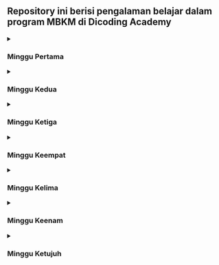 ## Repository ini berisi pengalaman belajar dalam program MBKM di Dicoding Academy  
<details>
<summary><h3>Minggu Pertama</h3></summary>
 
**Senin, 14 Agustus 2023**  
Belajar Dasar Git dengan GitHub. (Progress 25%)
  * Belajar tentang apa itu Git dan GitHub.
  * Belajar tentang perintah dasar Git seperti Commit, Checkout, Reset, dan Revert.
  * Belajar tentang penggunaan GitHub seperti membuat repository baru.

**Selasa, 15 Agustus 2023**  
Belajar Dasar Git dengan GitHub. (Progress 100%)
  * Belajar tentang istilah lanjutan dalam Git seperti Branch, Merge, Pull Request, Conflict, Fork, Squash Merge, dll.
  * Belajar tentang kolaborasi dengan tim menggunakan Fork serta memahami bagaimana cara Code Review.
  * Belajar tentang membuat Portofolio menggunakan GitHub.

**Rabu, 16 Agustus 2023**  
Memulai Dasar Pemrograman untuk Menjadi Pengembang Software. (Progress 20%)
  * Belajar tentang apa itu Kebutuhan Aplikasi dan bagaimana cara mengumpulkannya.
  * Belajar tentang Spesifikasi Teknis Aplikasi.

**Kamis, 17 Agustus 2023**  
Memulai Dasar Pemrograman untuk Menjadi Pengembang Software. (Progress 100%)
  * Belajar tentang perbedaan antara Compiler dan Interpreter.
  * Belajar tentang apa itu Flowchart beserta simbol-simbolnya.
  * Belajar tentang Konsep Dasar Pemrograman seperti Sintaksis, Variabel, Operator, dan Tipe Data.
  * Belajar tentang Logika Pemrograman Dasar seperti Perbandingan, Percabangan, dan Perulangan.
  * Belajar tentang Dasar Pemrograman JavaScript.
  * Belajar tentang HTML dan CSS.
  * Belajar tentang Comment pada bahasa pemrograman.
  * Belajar tentang Pengarsipan Versi Perangkat Lunak, Style Guide, dan Dokumentasi Teknis Aplikasi.

**Jumat, 18 Agustus 2023**  
Pengenalan ke Logika Pemrograman (Programming Logic 101). (Progress 100%)
  * Belajar tentang perbedaan antara Logika dan Algoritma.
  * Belajar tentang Penalaran Logika Induktif dan Deduktif.
  * Belajar tentang Gerbang Logika beserta macam-macamnya.
  * Belajar tentang Computational Thinking.
---------------------------------------------------------------------------------------------------
</details>

<details>
<summary><h3>Minggu Kedua</h3></summary>
 
**Senin, 21 Agustus 2023**  
Belajar Dasar Pemrograman Web. (Progress 30%)
  * Belajar tentang bagaimana cara Internet bekerja.
  * Belajar tentang apa itu HTML.
  * Belajar tentang konsep Website, Halaman Web, Web Browser, Web Server, dan Anatomi Website.
  * Belajar tentang elemen-elemen pada HTML, seperti Paragraf, Heading, List, Table, Image, Input User, dll.

**Selasa, 22 Agustus 2023**  
Belajar Dasar Pemrograman Web. (Progress 60%)
  * Belajar tentang styling pada halaman profil menggunakan CSS.
  * Belajar tentang macam-macam selector pada CSS.
  * Belajar tentang Formatting Text, Font Styling, dan Text Styling.

**Rabu, 23 Agustus 2023**  
Belajar Dasar Pemrograman Web. (Progress 90%)
  * Belajar tentang Pewarnaan, Opacity, dan Box Model pada CSS.
  * Belajar tentang macam-macam Positioning yaitu Normal Flow, Relative, Absolute, dan Fixed.
  * Belajar tentang Floating, Clear Property, dan Teknik Overflow.
  * Belajar tentang Konfigurasi Meta Tag Viewport.
  * Belajar tentang Spesific Style dengan Media Query.

**Kamis, 24 Agustus 2023**  
Belajar Dasar Pemrograman Web. (Progress 100%)
  * Belajar tentang Layout Responsif dengan Flexbox.
  * Belajar tentang macam-macam properti pada Flex Container dan Flex Items.    
---------------------------------------------------------------------------------------------------
</details>

<details>
<summary><h3>Minggu Ketiga</h3></summary>

**Senin, 28 Agustus 2023**  
Belajar Dasar Pemrograman JavaScript. (Progress 25%)
  * Belajar tentang apa itu JavaScript.
  * Belajar tentang basic pada JavaScript seperti Comments, Variable, Tipe Data, Operator, If Else Statement, Switch Case Statement dan Loop.
  * Belajar tentang struktur data pada JavaScript seperti Object, Array, Spread Operator, Destructuring, Map, dan Set.

**Selasa, 29 Agustus 2023**  
Belajar Dasar Pemrograman JavaScript. (Progress 50%)
  * Belajar tentang Function pada JavaScript.
  * Belajar tentang Declaring Function, Function Parameter, Arrow Function, Variable Scope, dan Closure.
  * Belajar tentang OOP pada JavaScript.
  * Belajar tentang Constructor Function, Properti dan Method, Pewarisan, Overriding, Object Composition, dan Built-in Class.

**Rabu, 30 Agustus 2023**  
Belajar Dasar Pemrograman JavaScript. (Progress 70%)
  * Belajar tentang Functional Programming pada JavaScript.
  * Belajar tentang konsep Functional Programming seperti Pure Function, Immutability, Recursive, dan High Order Function.
  * Belajar tentang Reusable Function seperti Array Map, Filter, Reduce, Some, Find, Sort, Every, dan forEach.
  * Belajar tentang Module pada JavaScript mengenai Export dan Import.

**Kamis, 31 Agustus 2023**  
Belajar Dasar Pemrograman JavaScript. (Progress 90%)
  * Belajar tentang Penanganan Error pada JavaScript.
  * Belajar tentang Try dan Catch, Throwing Errors, dan Custom Error.
  * Belajar tentang Asynchronous Process pada JavaScript.
  * Belajar tentang setTimeout Function, serta Asynchronous Handling dengan Callback dan Promise.

**Jumat, 1 September 2023**  
Belajar Dasar Pemrograman JavaScript. (Progress 100%)
  * Belajar tentang apa itu Node Package Manager (NPM) pada JavaScript.
  * Belajar tentang menggunakan Package pada JavaScript.
  * Belajar tentang Testing pada JavaScript.
  * Belajar tentang Unit Testing, serta Tools yang digunakan seperti Pure Library atau Framework Environment.
---------------------------------------------------------------------------------------------------
</details>

<details>
<summary><h3>Minggu Keempat</h3></summary>

**Senin, 4 September 2023**  
Belajar Membuat Front-End Web untuk Pemula. (Progress 50%)
  * Belajar tentang apa itu Browser Object Model (BOM) dan Document Object Model (DOM).
  * Belajar tentang Method pada BOM seperti Alert, Prompt, dan Console.
  * Belajar tentang DOM Tree dan cara mendapat/mencari DOM.
  * Belajar tentang cara menambahkan elemen HTML ke DOM.
  * Belajar tentang Event beserta macam-macamnya.
  * Belajar tentang menambahkan Event Handler dan Custom Event.

**Selasa, 5 September 2023**  
Belajar Membuat Front-End Web untuk Pemula. (Progress 75%)
  * Belajar tentang Event Bubbling dan Event Capturing.
  * Belajar tentang Event pada elemen Form seperti onSubmit.
  * Belajar tentang Event pada elemen Input seperti onInput, onFocus, onBlur, onChange, onCopy, dan onPaste.

**Rabu, 6 September 2023**  
Belajar Membuat Front-End Web untuk Pemula. (Progress 100%)
  * Belajar tentang apa itu Web Storage beserta kegunaannya.
  * Belajar tentang macam-macam Web Storage yaitu Local Storage dan Session Storage.
  * Belajar tentang fungsi pada Web Storage seperti setItem() dan getItem().
  * Belajar tentang menyimpan dan mendapatkan data kompleks menggunakan JSON.parse() dan JSON.stringify().
---------------------------------------------------------------------------------------------------
</details>

<details>
<summary><h3>Minggu Kelima</h3></summary>
 
**Senin, 11 September 2023**  
Belajar Fundamental Front-End Web Development. (Progress 15%)
  * Belajar tentang standard ECMAScript 6 pada JavaScript.
  * Belajar tentang Deklarasi Variabel menggunakan ES6.
  * Belajar tentang Template Literals menggunakan ES6.
  * Belajar tentnag Destructuring Object dan Array menggunakan ES6.

**Selasa, 12 September 2023**  
Belajar Fundamental Front-End Web Development. (Progress 30%)
  * Belajar tentang penggunaan Spread Operator dan Rest Parameter.
  * Belajar tentang Arrow Function pada ES6.
  * Belajar tentang OOP seperti Class, Constructor, Instance, Inheritance, Method, dll.
  * Belajar tentang Asynchronous Process menggunakan setTimeOut dan Promise pada ES6.

**Rabu, 13 September 2023**  
Belajar Fundamental Front-End Web Development. (Progress 45%)
  * Belajar tentang Callback Function dan Callback Hell.
  * Belajar tentang Fungsi onFulfilled dan onRejected pada Promise.
  * Belajar tentang Catch Method, Promise Berantai, Teknik Promise All, serta Sintaks Async dan Await.

**Kamis, 14 September 2023**  
Belajar Fundamental Front-End Web Development. (Progress 55%)
  * Belajar tentang ES6 Module.
  * Belajar tentang Sintaks Export dan Import pada ES6 Module.
  * Belajar tentang Web Components dan Custom Element.
  * Belajar tentang Atribut dan Method pada Custom Element serta menerapkan Styling pada Custom Element.

**Jumat, 15 September 2023**  
Belajar Fundamental Front-End Web Development. (Progress 65%)
  * Belajar tentang Nested Custom Element.
  * Belajar tentang Dasar Penggunaan Shadow DOM.
  * Belajar tentang Penggunaan Shadow DOM pada Web Component.
---------------------------------------------------------------------------------------------------
</details>

<details>
<summary><h3>Minggu Keenam</h3></summary>

**Senin, 18 September 2023**  
Belajar Fundamental Front-End Web Development. (Progress 75%)
  * Belajar tentang apa itu Package Manager.
  * Belajar tentang cara memasang dan menggunakan NPM.
  * Belajar tentang cara menjalankan Runner Scripts.
  * Belajar tentang cara menghapus Package yang terpasang.

**Selasa, 19 September 2023**  
Belajar Fundamental Front-End Web Development. (Progress 85%)
  * Belajar tentang apa itu Module Bundler.
  * Belajar tentang apa itu Webpack dan 5 konsep utama pada Webpack yaitu Entry, Output, Loader, Plugin, dan Mode.
  * Belajar tentang cara memasang dan menggunakan Webpack.

**Rabu, 20 September 2023**  
Belajar Fundamental Front-End Web Development. (Progress 90%)
  * Belajar tentang apa itu Webpack Dev Server.
  * Belajar tentang Asynchronous JavaScript And XML (AJAX).
  * Belajar tentang apa itu HTTP Request dan Web API.

**Kamis, 21 September 2023**  
Belajar Fundamental Front-End Web Development. (Progress 100%)
  * Belajar tentang apa itu Cross-Origin Resource Sharing (CORS) dan JavaScript Object Notation (JSON).
  * Belajar tentang cara membuat AJAX menggunakan XHR.
  * Belajar tentang cara membuat Header dan Body Request Menggunakan XHR.
  * Belajar tentang Dasar Penggunaan Fetch dan cara membuat AJAX menggunakan Fetch.
---------------------------------------------------------------------------------------------------
</details>

<details>
<summary><h3>Minggu Ketujuh</h3></summary>

**Senin, 25 September 2023**

---------------------------------------------------------------------------------------------------
</details>
